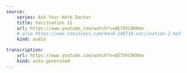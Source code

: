 ```yaml
---
source:
    series: Ask Your Herb Doctor
    title: Vaccination II
    url: https://www.youtube.com/watch?v=QE7XhCBK0mo
    # also https://www.toxinless.com/kmud-140718-vaccination-2.mp3
    kind: audio

transcription:
    url: https://www.youtube.com/watch?v=QE7XhCBK0mo
    kind: auto-generated
---
```


